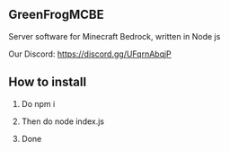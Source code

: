 ## GreenFrogMCBE 

Server software for Minecraft Bedrock, written in Node js

Our Discord: https://discord.gg/UFqrnAbqjP


## How to install

1. Do npm i

2. Then do node index.js

3. Done
